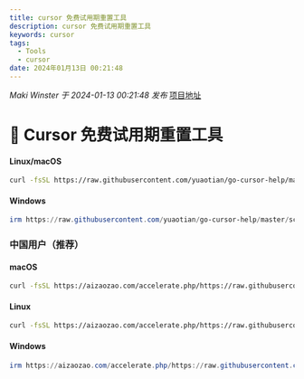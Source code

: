 ```yaml
---
title: cursor 免费试用期重置工具
description: cursor 免费试用期重置工具
keywords: cursor
tags: 
  - Tools
  - cursor
date: 2024年01月13日 00:21:48
---
```


_Maki Winster 于 2024-01-13 00:21:48 发布_
[项目地址](https://github.com/yuaotian/go-cursor-help/releases/latest)
# 🚀 Cursor 免费试用期重置工具

#### **Linux/macOS**

```bash
curl -fsSL https://raw.githubusercontent.com/yuaotian/go-cursor-help/master/scripts/install.sh | sudo bash
````

#### **Windows**

```powershell
irm https://raw.githubusercontent.com/yuaotian/go-cursor-help/master/scripts/install.ps1 | iex
```

### **中国用户（推荐）**

#### **macOS**

```bash
curl -fsSL https://aizaozao.com/accelerate.php/https://raw.githubusercontent.com/yuaotian/go-cursor-help/refs/heads/master/scripts/run/cursor_mac_id_modifier.sh | sudo bash
```

#### **Linux**

```bash
curl -fsSL https://aizaozao.com/accelerate.php/https://raw.githubusercontent.com/yuaotian/go-cursor-help/refs/heads/master/scripts/run/cursor_linux_id_modifier.sh | sudo bash
```

#### **Windows**

```powershell
irm https://aizaozao.com/accelerate.php/https://raw.githubusercontent.com/yuaotian/go-cursor-help/refs/heads/master/scripts/run/cursor_win_id_modifier.ps1 | iex
```

